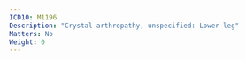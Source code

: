 ```yaml
---
ICD10: M1196
Description: "Crystal arthropathy, unspecified: Lower leg"
Matters: No
Weight: 0
---
```


